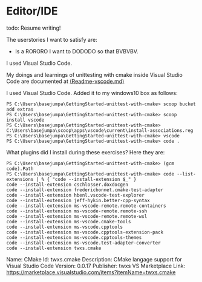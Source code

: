 # Editor/IDE

todo: Resume writing!

The userstories I want to satisfy are:

* Is a RORORO I want to DODODO so that BVBVBV.

I used Visual Studio Code.

My doings and learnings of unittesting with cmake inside Visual Studio Code are documented at [(Readme-vscode.md)](Readme-vscode.md) 

I used Visual Studio Code. Added it to my windows10 box as follows:

```
PS C:\Users\basejumpa\GettingStarted-unittest-with-cmake> scoop bucket add extras
PS C:\Users\basejumpa\GettingStarted-unittest-with-cmake> scoop install vscode
PS C:\Users\basejumpa\GettingStarted-unittest-with-cmake> C:\Users\basejumpa\scoop\apps\vscode\current\install-associations.reg
PS C:\Users\basejumpa\GettingStarted-unittest-with-cmake> vscode
PS C:\Users\basejumpa\GettingStarted-unittest-with-cmake> code .
```

What plugins did I install during these exercises? Here they are:

```
PS C:\Users\basejumpa\GettingStarted-unittest-with-cmake> (gcm code).Path
PS C:\Users\basejumpa\GettingStarted-unittest-with-cmake> code --list-extensions | % { "code --install-extension $_" }
code --install-extension cschlosser.doxdocgen
code --install-extension fredericbonnet.cmake-test-adapter
code --install-extension hbenl.vscode-test-explorer
code --install-extension jeff-hykin.better-cpp-syntax
code --install-extension ms-vscode-remote.remote-containers
code --install-extension ms-vscode-remote.remote-ssh
code --install-extension ms-vscode-remote.remote-wsl
code --install-extension ms-vscode.cmake-tools
code --install-extension ms-vscode.cpptools
code --install-extension ms-vscode.cpptools-extension-pack
code --install-extension ms-vscode.cpptools-themes
code --install-extension ms-vscode.test-adapter-converter
code --install-extension twxs.cmake
```

Name: CMake
Id: twxs.cmake
Description: CMake langage support for Visual Studio Code
Version: 0.0.17
Publisher: twxs
VS Marketplace Link: https://marketplace.visualstudio.com/items?itemName=twxs.cmake